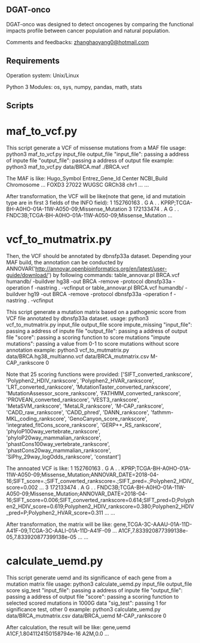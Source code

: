 ## DGAT-onco
DGAT-onco was designed to detect oncogenes by comparing the functional impacts profile between cancer population and natural population.

Comments and feedbacks: zhanghaoyang0@hotmail.com

## Requirements
Operation system: Unix/Linux

Python 3
Modules: os, sys, numpy, pandas, math, stats

## Scripts
# maf_to_vcf.py

This script generate a VCF of missense mutations from a MAF file
usage: python3 maf_to_vcf.py input_file output_file
"input_file": passing a address of inpute file
"output_file": passing a address of output file
example: python3 maf_to_vcf.py data/BRCA.maf ./BRCA.vcf

The MAF is like:
Hugo_Symbol	Entrez_Gene_Id	Center	NCBI_Build	Chromosome	...
FOXD3	27022	WUGSC	GRCh38	chr1	...
...

After transformation, the VCF will be like(note that gene, id and mutatioin type are in first 3 fields of the INFO field):
1	152760163	.	G	A	.	.	KPRP;TCGA-BH-A0HO-01A-11W-A050-09;Missense_Mutation
3	172133474	.	A	G	.	.	FNDC3B;TCGA-BH-A0HO-01A-11W-A050-09;Missense_Mutation
...


# vcf_to_mutmatrix.py

Then, the VCF should be annotated by  dbnsfp33a dataset.
Depending your MAF build, the annotation can be conducted by ANNOVAR('http://annovar.openbioinformatics.org/en/latest/user-guide/download/') by following commands:
table_annovar.pl BRCA.vcf humandb/ -buildver hg38 -out BRCA -remove -protocol dbnsfp33a -operation f -nastring . -vcfinput
or
table_annovar.pl BRCA.vcf humandb/ -buildver hg19 -out BRCA -remove -protocol dbnsfp33a -operation f -nastring . -vcfinput

This script generate a mutation matrix based on a pathogenic score from VCF file annotated by dbnsfp33a dataset.
usage: python3 vcf_to_mutmatrix.py input_file output_file score impute_missing
"input_file": passing a address of inpute file
"output_file": passing a address of output file
"score": passing a scoring function to score mutations
"impute mutations": passing a value from 0-1 to score mutations without score annotation
example: python3 vcf_to_mutmatrix.py data/BRCA.hg38_multianno.vcf data/BRCA_mutmatrix.csv M-CAP_rankscore 0

Note that 25 scoring functions were provided:
['SIFT_converted_rankscore', 'Polyphen2_HDIV_rankscore', 'Polyphen2_HVAR_rankscore', 'LRT_converted_rankscore',
 'MutationTaster_converted_rankscore', 'MutationAssessor_score_rankscore', 'FATHMM_converted_rankscore',
 'PROVEAN_converted_rankscore', 'VEST3_rankscore', 'MetaSVM_rankscore', 'MetaLR_rankscore', 'M-CAP_rankscore',
 'CADD_raw_rankscore', 'CADD_phred', 'DANN_rankscore', 'fathmm-MKL_coding_rankscore', 'GenoCanyon_score_rankscore', 'integrated_fitCons_score_rankscore',
 'GERP++_RS_rankscore', 'phyloP100way_vertebrate_rankscore', 'phyloP20way_mammalian_rankscore', 'phastCons100way_vertebrate_rankscore',
 'phastCons20way_mammalian_rankscore', 'SiPhy_29way_logOdds_rankscore', 'constant']

The annoated VCF is like:
1	152760163	.	G	A	.	.	KPRP;TCGA-BH-A0HO-01A-11W-A050-09;Missense_Mutation;ANNOVAR_DATE=2018-04-16;SIFT_score=.;SIFT_converted_rankscore=.;SIFT_pred=.;Polyphen2_HDIV_score=0.002 ...
3	172133474	.	A	G	.	.	FNDC3B;TCGA-BH-A0HO-01A-11W-A050-09;Missense_Mutation;ANNOVAR_DATE=2018-04-16;SIFT_score=0.006;SIFT_converted_rankscore=0.614;SIFT_pred=D;Polyphen2_HDIV_score=0.619;Polyphen2_HDIV_rankscore=0.380;Polyphen2_HDIV_pred=P;Polyphen2_HVAR_score=0.311 ...
...

After transformation, the matrix will be like:
gene,TCGA-3C-AAAU-01A-11D-A41F-09,TCGA-3C-AALI-01A-11D-A41F-09 ...
A1CF,7.833920877399138e-05,7.833920877399138e-05 ...
...

# calculate_uemd.py

This script generate uemd and its significance of each gene from a mutation matrix file
usage: python3 calculate_uemd.py input_file output_file score sig_test
"input_file": passing a address of inpute file
"output_file": passing a address of output file
"score": passing a scoring function to selected scored mutations in 1000G data
"sig_test": passing 1 for significance test, other 0
example: python3 calculate_uemd.py data/BRCA_mutmatrix.csv data/BRCA_uemd  M-CAP_rankscore 0

After calculation, the result will be like:
gene,uemd
A1CF,1.8041124150158794e-16
A2M,0.0
...
